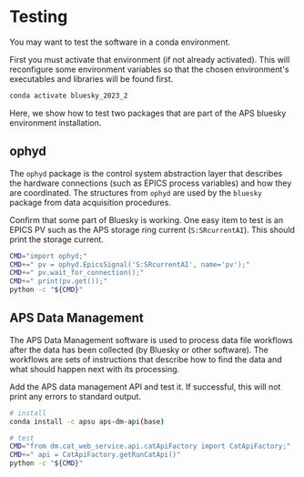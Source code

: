 # Testing

You may want to test the software in a conda environment.

First you must activate that environment (if not already activated). This will
reconfigure some environment variables so that the chosen environment's
executables and libraries will be found first.

```bash
conda activate bluesky_2023_2
```

Here, we show how to test two packages that are part of the APS bluesky
environment installation.

## ophyd

The `ophyd` package is the control system abstraction layer that describes the
hardware connections (such as EPICS process variables) and how they are
coordinated.  The structures from `ophyd` are used by the `bluesky` package from
data acquisition procedures.

Confirm that some part of Bluesky is working.  One easy item to test is
an EPICS PV such as the APS storage ring current (`S:SRcurrentAI`).
This should print the storage current.

```bash
CMD="import ophyd;"
CMD+=" pv = ophyd.EpicsSignal('S:SRcurrentAI', name='pv');"
CMD+=" pv.wait_for_connection();"
CMD+=" print(pv.get());"
python -c "${CMD}"
```

## APS Data Management

The APS Data Management software is used to process data file workflows after
the data has been collected (by Bluesky or other software).  The workflows are
sets of instructions that describe how to find the data and what should happen
next with its processing.

Add the APS data management API and test it.  If successful, this will
not print any errors to standard output.

```bash
# install
conda install -c apsu aps-dm-api(base)

# test
CMD="from dm.cat_web_service.api.catApiFactory import CatApiFactory;"
CMD+=" api = CatApiFactory.getRunCatApi()"
python -c "${CMD}"
```
